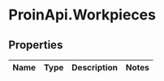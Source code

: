 # ProinApi.Workpieces

## Properties
Name | Type | Description | Notes
------------ | ------------- | ------------- | -------------


